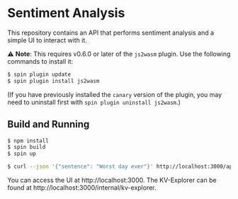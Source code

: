 # Sentiment Analysis

This repository contains an API that performs sentiment analysis and a simple UI to interact with it.

⚠️ **Note**: This requires v0.6.0 or later of the `js2wasm` plugin. Use the following commands to install it:

```bash
$ spin plugin update
$ spin plugin install js2wasm
```

(If you have previously installed the `canary` version of the plugin, you may need to uninstall first with `spin plugin uninstall js2wasm`.)

## Build and Running 

```bash
$ npm install 
$ spin build
$ spin up
```

```bash
$ curl --json '{"sentence": "Worst day ever"}' http://localhost:3000/api/sentiment-analysis
```

You can access the UI at http://localhost:3000. The KV-Explorer can be found at http://localhost:3000/internal/kv-explorer.
